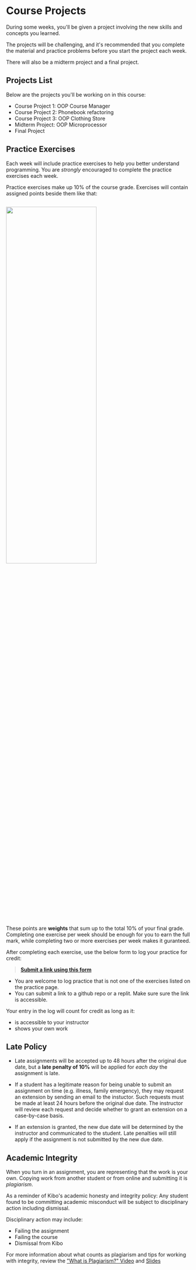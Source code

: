# Course Projects

During some weeks, you'll be given a project involving the new skills and concepts you learned.

The projects will be challenging, and it's recommended that you complete the
material and practice problems before you start the project each week.

There will also be a midterm project and a final project.

## Projects List

Below are the projects you'll be working on in this course:

- Course Project 1: OOP Course Manager
- Course Project 2: Phonebook refactoring
- Course Project 3: OOP Clothing Store
- Midterm Project: OOP Microprocessor
- Final Project

## Practice Exercises

Each week will include practice exercises to help you better understand
programming. You are _strongly_ encouraged to complete the practice exercises
each week.

Practice exercises make up 10% of the course grade. Exercises will contain assigned points beside them like that:

<image src="../images/exercises.png" height="50%" width="70%" style="border:none, border-width: 0, border: 0; box-shadow: 0px 0px; margin-top:1em" />

These points are **weights** that sum up to the total 10% of your final grade. Completing one exercise per week should be enough for you to earn the full mark, while completing two or more exercises per week makes it guranteed.

After completing each exercise, use the below form to log your practice for credit:

> **[Submit a link using this form](https://forms.gle/UbWLpo86JsWxrpNe9)**

- You are welcome to log practice that is not one of the exercises listed on the
  practice page.
- You can submit a link to a github repo or a replit. Make sure sure the link is accessible.

Your entry in the log will count for credit as long as it:

- is accessible to your instructor
- shows your own work

## Late Policy

- Late assignments will be accepted up to 48 hours after the original due date, but a **late penalty of 10%** will be applied for _each day_ the assignment is late.

- If a student has a legitimate reason for being unable to submit an assignment on time (e.g. illness, family emergency), they may request an extension by sending an email to the instuctor. Such requests must be made at least 24 hours before the original due date. The instructor will review each request and decide whether to grant an extension on a case-by-case basis.

- If an extension is granted, the new due date will be determined by the instructor and communicated to the student. Late penalties will still apply if the assignment is not submitted by the new due date.

## Academic Integrity

When you turn in an assignment, you are representing that the work is your own.
Copying work from another student or from online and submitting it is _plagiarism_.

As a reminder of Kibo's academic honesty and integrity policy: Any student found
to be committing academic misconduct will be subject to disciplinary action
including dismissal.

Disciplinary action may include:

- Failing the assignment
- Failing the course
- Dismissal from Kibo

For more information about what counts as plagiarism and tips for working with
integrity, review the ["What is Plagiarism?" Video](https://youtu.be/2qmWz7Qvh0E)
and [Slides](https://docs.google.com/presentation/d/1CB_lQf3SZE37Fs3ZQC8o2tyiHGBSXxwVsMCg_md6CI0/)
